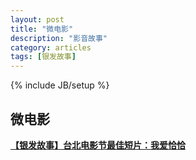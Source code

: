 ```yaml
---
layout: post
title: "微电影"
description: "影音故事"
category: articles
tags: [银发故事]
---
```

{% include JB/setup %}

## 微电影

[**【银发故事】台北电影节最佳短片：我爱恰恰**](http://mp.weixin.qq.com/s?__biz=MzA5MjE1ODE3NQ==&mid=202492265&idx=1&sn=390e6ac15dc65ea5c04aad092049532b#rd) 
